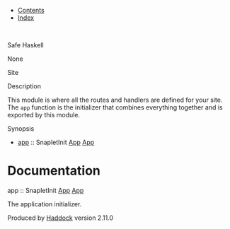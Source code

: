 -   [Contents](index.html)
-   [Index](doc-index.html)

 

Safe Haskell

None

Site

Description

This module is where all the routes and handlers are defined for your site. The `app` function is the initializer that combines everything together and is exported by this module.

Synopsis

-   [app](#v:app) :: SnapletInit [App](Application.html#t:App) [App](Application.html#t:App)

Documentation
=============

app :: SnapletInit [App](Application.html#t:App) [App](Application.html#t:App)

The application initializer.

Produced by [Haddock](http://www.haskell.org/haddock/) version 2.11.0
